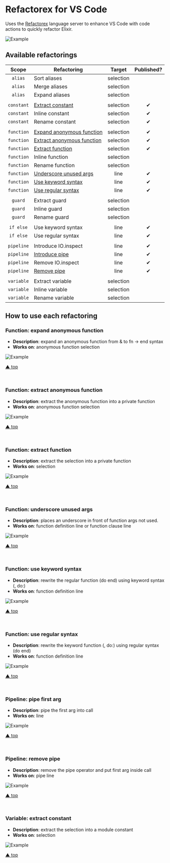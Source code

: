 # Refactorex for VS Code

Uses the [Refactorex](https://github.com/gp-pereira/refactorex) language server to 
enhance VS Code with code actions to quickly refactor Elixir. 

![Example](https://github.com/gp-pereira/refactorex-vscode/blob/main/assets/examples/readme.gif?raw=true)

## Available refactorings

| Scope | Refactoring | Target | Published? |
| :-: | - | :-: | :-: |
| `alias` | Sort aliases | selection | |
| `alias` | Merge aliases | selection | |
| `alias` | Expand aliases | selection | |
| | | |
| `constant` | [Extract constant](#variable-extract-constant) | selection | ✔ |
| `constant` | Inline constant | selection | ✔ |
| `constant` | Rename constant | selection | ✔ |
| | | |
| `function` | [Expand anonymous function](#function-expand-anonymous-function)  | selection | ✔ |
| `function` | [Extract anonymous function](#function-extract-anonymous-function)  | selection | ✔ |
| `function` | [Extract function](#function-extract-function)  | selection | ✔ |
| `function` | Inline function | selection |
| `function` | Rename function | selection |
| `function` | [Underscore unused args](#function-underscore-unused-args)  | line | ✔ |
| `function` | [Use keyword syntax](#function-use-keyword-syntax)  | line | ✔ |
| `function` | [Use regular syntax](#function-use-regular-syntax)  | line | ✔ |
| | | |
| `guard` | Extract guard | selection | |
| `guard` | Inline guard | selection | |
| `guard` | Rename guard | selection | |
| | | |
| `if else` | Use keyword syntax | line | ✔ |
| `if else` | Use regular syntax | line | ✔ |
| | | |
| `pipeline` | Introduce IO.inspect | line | ✔ |
| `pipeline` | [Introduce pipe](#pipeline-pipe-first-arg) | line |  ✔ |
| `pipeline` | Remove IO.inspect | line | ✔ |
| `pipeline` | [Remove pipe](#pipeline-remove-pipe) | line | ✔ |
| | | |
| `variable` | Extract variable | selection |
| `variable` | Inline variable | selection |
| `variable` | Rename variable | selection |

## How to use each refactoring

### Function: expand anonymous function

* __Description__: expand an anonymous function from & to fn -> end syntax
* __Works on__: anonymous function selection

![Example](https://github.com/gp-pereira/refactorex-vscode/blob/main/assets/examples/function/expand_anonymous_function.gif?raw=true)

[▲ top](#available-refactorings)

<br>

### Function: extract anonymous function

* __Description__: extract the anonymous function into a private function
* __Works on__: anonymous function selection

![Example](https://github.com/gp-pereira/refactorex-vscode/blob/main/assets/examples/function/extract_anonymous_function.gif?raw=true)


[▲ top](#available-refactorings)

<br>

### Function: extract function

* __Description__: extract the selection into a private function
* __Works on__: selection

![Example](https://github.com/gp-pereira/refactorex-vscode/blob/main/assets/examples/function/extract_function.gif?raw=true)

[▲ top](#available-refactorings)

<br>

### Function: underscore unused args

* __Description__: places an underscore in front of function args not used.
* __Works on__: function definition line or function clause line

![Example](https://github.com/gp-pereira/refactorex-vscode/blob/main/assets/examples/function/underscore_unused_args.gif?raw=true)

[▲ top](#available-refactorings)

<br>

### Function: use keyword syntax

* __Description__: rewrite the regular function (do end) using keyword syntax (, do:)
* __Works on__: function definition line

![Example](https://github.com/gp-pereira/refactorex-vscode/blob/main/assets/examples/function/use_keyword_syntax.gif?raw=true)

[▲ top](#available-refactorings)

<br>

### Function: use regular syntax

* __Description__: rewrite the keyword function (, do:) using regular syntax (do end)
* __Works on__: function definition line

![Example](https://github.com/gp-pereira/refactorex-vscode/blob/main/assets/examples/function/use_regular_syntax.gif?raw=true)

[▲ top](#available-refactorings)

<br>

### Pipeline: pipe first arg

* __Description__: pipe the first arg into call
* __Works on__: line

![Example](https://github.com/gp-pereira/refactorex-vscode/blob/main/assets/examples/pipeline/pipe_first_arg.gif?raw=true)

[▲ top](#available-refactorings)

<br>

### Pipeline: remove pipe

* __Description__: remove the pipe operator and put first arg inside call
* __Works on__: pipe line

![Example](https://github.com/gp-pereira/refactorex-vscode/blob/main/assets/examples/pipeline/remove_pipe.gif?raw=true)

[▲ top](#available-refactorings)

<br>

### Variable: extract constant

* __Description__: extract the selection into a module constant
* __Works on__: selection

![Example](https://github.com/gp-pereira/refactorex-vscode/blob/main/assets/examples/variable/extract_constant.gif?raw=true)

[▲ top](#available-refactorings)

<br>
